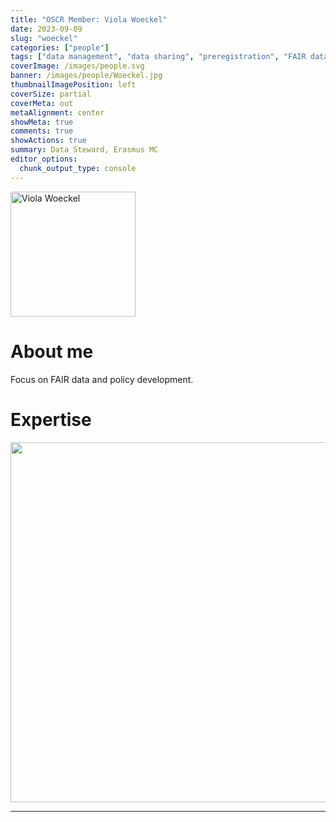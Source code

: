 ```yaml
---
title: "OSCR Member: Viola Woeckel"
date: 2023-09-09
slug: "woeckel"
categories: ["people"]
tags: ["data management", "data sharing", "preregistration", "FAIR data", "school-erasmusmc"] # top 3 categories + unique + school
coverImage: /images/people.svg
banner: /images/people/Woeckel.jpg
thumbnailImagePosition: left
coverSize: partial
coverMeta: out
metaAlignment: center
showMeta: true
comments: true
showActions: true
summary: Data Steward, Erasmus MC
editor_options: 
  chunk_output_type: console
---
```


<!-- EMAIL -->
<p>
  <a href="mailto:v.woeckel@erasmusmc.nl">
  <img border="0" alt="Viola Woeckel" src="/images/people/Woeckel.jpg" width="200" height="200" align="center">
  </a>
</p>


<p align="center">
<!--  CV
  <a href="" class="fa-solid fa-file" style="color:#000000;">
  </a> -->

<!-- TWITTER 
  <a href="" class="fa-brands fa-x-twitter" style="color:#000000;">
  </a>
  -->

<!-- GOOGLE SCHOLAR
  <a href="" class="fa-brands fa-google-scholar" style="color:#000000;">
  </a>
  -->
  
<!-- RESEARCHGATE 
  <a href="" class="fa-brands fa-researchgate" style="color:#000000;">
  </a>
   --> 
  
<!-- LINKEDIN -->  
  <a href="https://www.linkedin.com/in/viola-woeckel-1ba2042/" class="fa-brands fa-linkedin" style="color:#000000;">
  </a>
  
  <!-- ORCID 
  <a href="" class="fa-brands fa-orcid" style="color:#000000;">
  </a>-->  

<!-- PERSONAL WEBSITE
  <a href="" class="fa-solid fa-link" style="color:#000000;">
  </a>-->  
</p>


# About me

Focus on FAIR data and policy development.
 

<!-- # Expertise -->

# Expertise

<img src="{{< blogdown/postref >}}index_files/figure-html/radarPlot-1.png" width="576" />



***


